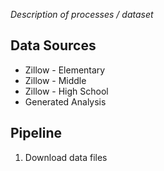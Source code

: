 _Description of processes / dataset_

## Data Sources
* Zillow - Elementary
* Zillow - Middle
* Zillow - High School
* Generated Analysis

## Pipeline
1. Download data files

